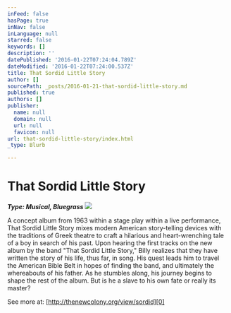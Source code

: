 ```yaml
---
inFeed: false
hasPage: true
inNav: false
inLanguage: null
starred: false
keywords: []
description: ''
datePublished: '2016-01-22T07:24:04.789Z'
dateModified: '2016-01-22T07:24:00.537Z'
title: That Sordid Little Story
author: []
sourcePath: _posts/2016-01-21-that-sordid-little-story.md
published: true
authors: []
publisher:
  name: null
  domain: null
  url: null
  favicon: null
url: that-sordid-little-story/index.html
_type: Blurb

---
```

# That Sordid Little Story

**_Type: Musical, Bluegrass_**
![](https://the-grid-user-content.s3-us-west-2.amazonaws.com/7c67f8ac-5f81-4513-b2e7-df9c8ad8003f.jpg)

A concept album from 1963 within a stage play within a live performance, That Sordid Little Story mixes modern American story-telling devices with the traditions of Greek theatre to craft a hilarious and heart-wrenching tale of a boy in search of his past. Upon hearing the first tracks on the new album by the band "That Sordid Little Story," Billy realizes that they have written the story of his life, thus far, in song. His quest leads him to travel the American Bible Belt in hopes of finding the band, and ultimately the whereabouts of his father. As he stumbles along, his journey begins to shape the rest of the album. But is he a slave to his own fate or really its master?

See more at: [http://thenewcolony.org/view/sordid][0]

[0]: http://thenewcolony.org/view/sordid